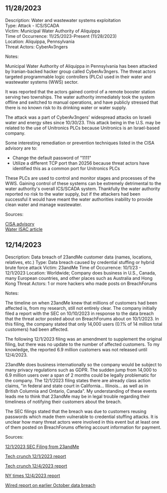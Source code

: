 
## 11/28/2023

Description: Water and wastewater systems exploitation  
Type: Attack - ICS/SCADA  
Victim: Municipal Water Authority of Aliquippa  
Time of Occurrence: 11/25/2023-Present (11/28/2023)  
Location: Aliquippa, Pennsylvania  
Threat Actors: CyberAv3ngers  

Notes:

Municipal Water Authority of Aliquippa in Pennsylvania has been attacked by Iranian-backed hacker group called CyberAv3ngers. The threat actors targeted programmable logic controllers (PLCs) used in their water and wastewater systems (WWS) sector. 

It was reported that the actors gained control of a remote booster station serving two townships. The water authority immediately took the system offline and switched to manual operations, and have publicly stressed that there is no known risk to its drinking water or water supply. 

The attack was a part of CyberAv3ngers' widespread attacks on Israeli water and energy sites since 10/30/23. This attack being in the U.S. may be related to the use of Unitronics PLCs because Unitronics is an Israel-based company. 

Some interesting remediation or prevention techniques listed in the CISA advisory are to: 

- Change the default password of "1111"
- Utilize a different TCP port than 20256 because threat actors have identified this as a common port for Unitronics PLCs 

These PLCs are used to control and monitor stages and processes of the WWS. Gaining control of these systems can be extremely detrimental to the water authority's overall ICS/SCADA system. Thankfully the water authority reported no risk to the water supply, but if the attackers had been successful it would have meant the water authorities inability to provide clean water and manage wastewater. 

Sources:

[CISA advisory](https://www.cisa.gov/news-events/alerts/2023/11/28/exploitation-unitronics-plcs-used-water-and-wastewater-systems)  
[Water ISAC article](https://www.waterisac.org/portal/tlpclear-water-utility-control-system-cyber-incident-advisory-icsscada-incident-municipal)

## 12/14/2023

Description: Data breach of 23andMe customer data (names, locations, relatives, etc.)
Type: Data breach caused by credential stuffing or hybrid brute force attack 
Victim: 23andMe 
Time of Occurrence: 10/1/23 - 12/1/2023
Location: Worldwide; Company does business in U.S., Canada, many European countries, and other places such as Australia and Hong Kong
Threat Actors: 1 or more hackers who made posts on BreachForums

Notes: 

The timeline on when 23andMe knew that millions of customers had been affected is, from my research, still not entirely clear. The company initially filed a report with the SEC on 10/10/2023 in response to the data breach that the threat actor posted about on BreachForums about on 10/1/2023. In this filing, the company stated that only 14,000 users (0.1% of 14 million total customers) had been affected. 

The following 12/1/2023 filing was an amendment to supplement the original filing, but there was no update to the number of affected customers. To my knowledge, the reported 6.9 million customers was not released until 12/4/2023. 

23andMe does business internationally so the company would be subject to many privacy regulations such as GDPR. The sudden jump from 14,000 to 6.9 million users over a span of 2 months could be legally problematic for the company. The 12/1/2023 filing states there are already class action claims, "in federal and state court in California... Illinois... as well as in British Columnia and Ontario, Canada". My understanding of these events leads me to think that 23andMe may be in legal trouble regarding their timeliness of notifying their customers about the breach. 

The SEC filings stated that the breach was due to customers reusing passwords which made them vulnerable to credential stuffing attacks. It is unclear how many threat actors were involved in this event but at least one of them posted on BreachForums offering account information for payment. 

Sources: 

[12/1/2023 SEC Filing from 23andMe](https://www.sec.gov/ix?doc=/Archives/edgar/data/1804591/000119312523287449/d242666d8ka.htm)

[Tech crunch 12/1/2023 report](https://techcrunch.com/2023/12/01/23andme-says-hackers-accessed-significant-number-of-files-about-users-ancestry/)

[Tech crunch 12/4/2023 report](https://techcrunch.com/2023/12/04/23andme-confirms-hackers-stole-ancestry-data-on-6-9-million-users/?guccounter=1)

[NY times 12/4/2023 report](https://www.nytimes.com/2023/12/04/us/23andme-hack-data.html)

[Wired report on earlier October data breach](https://www.wired.com/story/23andme-credential-stuffing-data-stolen/)